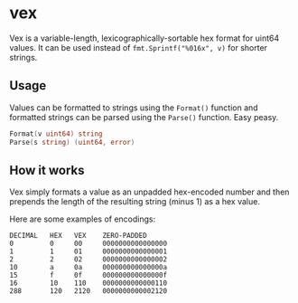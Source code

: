 vex
===

Vex is a variable-length, lexicographically-sortable hex format for uint64 values.
It can be used instead of `fmt.Sprintf("%016x", v)` for shorter strings.


## Usage

Values can be formatted to strings using the `Format()` function and formatted
strings can be parsed using the `Parse()` function. Easy peasy.

```go
Format(v uint64) string
Parse(s string) (uint64, error)
```


## How it works

Vex simply formats a value as an unpadded hex-encoded number and then prepends
the length of the resulting string (minus 1) as a hex value.

Here are some examples of encodings:

```
DECIMAL   HEX   VEX    ZERO-PADDED
0         0     00     0000000000000000
1         1     01     0000000000000001
2         2     02     0000000000000002
10        a     0a     000000000000000a
15        f     0f     000000000000000f
16        10    110    0000000000000110
288       120   2120   0000000000002120
```
